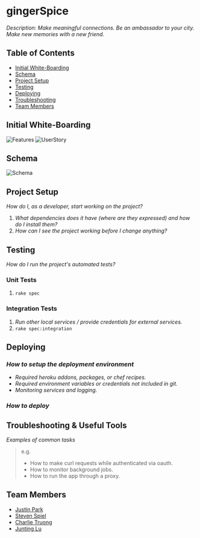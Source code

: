 # gingerSpice

_Description: Make meaningful connections. Be an ambassador to your city. Make new memories with a new friend._

## Table of Contents

* [Initial White-Boarding](#initial-whiteboarding)
* [Schema](#schema)
* [Project Setup](#project-setup)
* [Testing](#testing)
* [Deploying](#deploying)
* [Troubleshooting](#troubleshooting)
* [Team Members](#team-members)

## <a name="initial-whiteboarding"></a>Initial White-Boarding
![Features](http://imgur.com/R0ZpJtc)
![UserStory](http://imgur.com/DxLaQaz)

## <a name="schema"></a>Schema
![Schema](http://imgur.com/uQ1Oe2f)

## <a name="project-setup"></a>Project Setup

_How do I, as a developer, start working on the project?_

1. _What dependencies does it have (where are they expressed) and how do I install them?_
2. _How can I see the project working before I change anything?_

## <a name="testing"></a>Testing

_How do I run the project's automated tests?_

### Unit Tests

1. `rake spec`

### Integration Tests

1. _Run other local services / provide credentials for external services._
2. `rake spec:integration`

## <a name="deploying"></a>Deploying

### _How to setup the deployment environment_

- _Required heroku addons, packages, or chef recipes._
- _Required environment variables or credentials not included in git._
- _Monitoring services and logging._

### _How to deploy_

## <a name="troubleshooting"></a>Troubleshooting & Useful Tools

_Examples of common tasks_

> e.g.
>
> - How to make curl requests while authenticated via oauth.
> - How to monitor background jobs.
> - How to run the app through a proxy.

## <a name="team-members"></a>Team Members
* <a href="https://github.com/jpark3000">Justin Park</a>
* <a href="https://github.com/stevenspiel">Steven Spiel</a>
* <a href="https://github.com/CharlieTruong">Charlie Truong</a>
* <a href="https://github.com/gnitnuj">Junting Lu</a>

